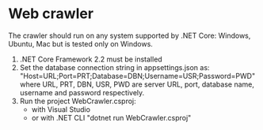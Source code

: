 # Web crawler

The crawler should run on any system supported by .NET Core: Windows, Ubuntu, Mac but is tested only on Windows.
1. .NET Core Framework 2.2 must be installed
2. Set the database connection string in appsettings.json as:
	"Host=URL;Port=PRT;Database=DBN;Username=USR;Password=PWD"
	where URL, PRT, DBN, USR, PWD are server URL, port, database name, username and password respectively.
3. Run the project WebCrawler.csproj:
	- with Visual Studio
	- or with .NET CLI "dotnet run WebCrawler.csproj"

